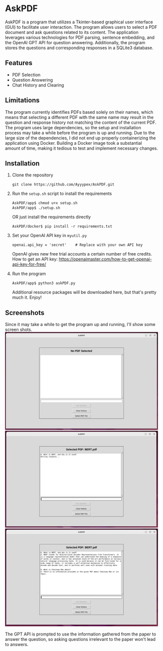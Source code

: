 # AskPDF
AskPDF is a program that utilizes a Tkinter-based graphical user interface (GUI) to facilitate user interaction. The program allows users to select a PDF document and ask questions related to its content. The application leverages various technologies for PDF parsing, sentence embedding, and the OpenAI GPT API for question answering. Additionally, the program stores the questions and corresponding responses in a SQLite3 database.

## Features
- PDF Selection
- Question Answering
- Chat History and Clearing

## Limitations
The program currently identifies PDFs based solely on their names, which means that selecting a different PDF with the same name may result in the question and response history not matching the content of the current PDF. The program uses large dependencies, so the setup and installation process may take a while before the program is up and running. Due to the large size of the dependencies, I did not end up properly containerizing the application using Docker. Building a Docker image took a substantial amount of time, making it tedious to test and implement necessary changes.

## Installation
1. Clone the repository
    ```shell
    git clone https://github.com/Ayyypex/AskPDF.git
    ```
    
2. Run the `setup.sh` script to install the requirements
    ```shell
    AskPDF/app$ chmod u+x setup.sh
    AskPDF/app$ ./setup.sh
    ```
    OR just install the requirements directly
    ```shell
    AskPDF/docker$ pip install -r requirements.txt
    ```
    
3. Set your OpenAI API key in `myutil.py`
    ```shell
    openai.api_key = 'secret'    # Replace with your own API key
    ```
    OpenAI gives new free trial accounts a certain number of free credits. How to get an API key: https://openaimaster.com/how-to-get-openai-api-key-for-free/
   
5. Run the program
    ```shell
    AskPDF/app$ python3 askPDF.py
    ```
    Additional resource packages will be downloaded here, but that's pretty much it. Enjoy!

## Screenshots
Since it may take a while to get the program up and running, I'll show some screen shots.
![image](https://github.com/Ayyypex/AskPDF/blob/main/screenshots/img1.PNG)
![image](https://github.com/Ayyypex/AskPDF/blob/main/screenshots/img2.PNG)
![image](https://github.com/Ayyypex/AskPDF/blob/main/screenshots/img3.PNG)


The GPT API is prompted to use the information gathered from the paper to answer the question, so asking questions irrelevant to the paper won't lead to answers.

